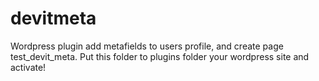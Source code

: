 # devitmeta
Wordpress plugin add metafields to users profile, and create page test_devit_meta.
Put this folder to plugins folder your wordpress site and activate!

